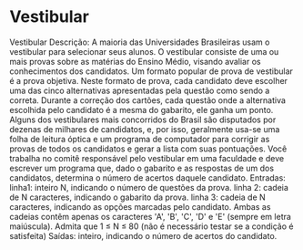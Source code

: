 # Vestibular
Vestibular Descrição: A maioria das Universidades Brasileiras usam o vestibular para selecionar seus alunos. O vestibular consiste de uma ou mais provas sobre as matérias do Ensino Médio, visando avaliar os conhecimentos dos candidatos. Um formato popular de prova de vestibular é a prova objetiva. Neste formato de prova, cada candidato deve escolher uma das cinco alternativas apresentadas pela questão como sendo a correta. Durante a correção dos cartões, cada questão onde a alternativa escolhida pelo candidato é a mesma do gabarito, ele ganha um ponto. Alguns dos vestibulares mais concorridos do Brasil são disputados por dezenas de milhares de candidatos, e, por isso, geralmente usa-se uma folha de leitura óptica e um programa de computador para corrigir as provas de todos os candidatos e gerar a lista com suas pontuações. Você trabalha no comitê responsável pelo vestibular em uma faculdade e deve escrever um programa que, dado o gabarito e as respostas de um dos candidatos, determina o número de acertos daquele candidato. Entradas: linha1:   inteiro N, indicando o número de questões da prova. linha 2: cadeia de N caracteres, indicando o gabarito da prova. linha 3: cadeia de N caracteres, indicando as opções marcadas pelo candidato. Ambas as cadeias contêm apenas os caracteres 'A', 'B', 'C', 'D' e 'E' (sempre em letra maiúscula). Admita que  1 ≤ N ≤ 80  (não é necessário testar se a condição é satisfeita)​ Saídas: inteiro, indicando o número de acertos do candidato.
